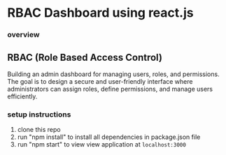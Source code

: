 # RBAC Dashboard using react.js

### overview

## RBAC (Role Based Access Control)

Building an admin dashboard for managing users, roles, and permissions. The goal is to design a secure and user-friendly interface where administrators can assign roles, define permissions, and manage users efficiently.

### setup instructions

1. clone this repo
2. run "npm install" to install all dependencies in package.json file
3. run "npm start" to view view application at `localhost:3000`
